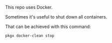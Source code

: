 This repo uses Docker.

Sometimes it's useful to shut down all containers.

That can be achieved with this command:

```
pkgx docker-clean stop
```